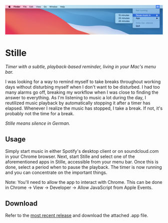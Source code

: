 ![](img/header.png)

#  Stille

*Timer with a subtle, playback-based reminder, living in your Mac's menu bar.*

I was looking for a way to remind myself to take breaks throughout working days without disturbing myself when I don't want to be disturbed.
I had too many alarms go off, breaking my workflow when I was close to finding the answer to everything.
As I'm listening to music a lot during the day, I reutilized music playback by automatically stopping it after a timer has elapsed.
Whenever I realize the music has stopped, I take a break.
If not, it's probably not the time for a break.

*Stille means silence in German.*

## Usage

Simply start music in either Spotify's desktop client or on soundcloud.com in your Chrome browser.
Next, start Stille and select one of the aforementioned apps in Stille, accessible from your menu bar.
Once this is done, select a period when to pause the playback.
The timer is now running and you can concentrate on the important things.

Note: You'll need to allow the app to interact with Chrome. This can be done in Chrome -> View -> Developer -> Allow JavaScript from Apple Events.

## Download

Refer to the [most recent release](https://github.com/vitusortner/stille/releases) and download the attached .app file.
